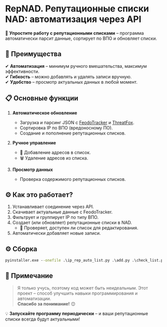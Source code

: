 # RepNAD. Репутационные списки NAD: автоматизация через API  

🚀 **Упростите работу с репутационными списками** – программа автоматически парсит данные, сортирует по ВПО и обновляет списки.  

## 🔹 **Преимущества**  
✔ **Автоматизация** – минимум ручного вмешательства, максимум эффективности.  
✔ **Гибкость** – можно добавлять и удалять записи вручную.  
✔ **Удобство** – просмотр актуальных данных в любой момент.  

## 📋 **Основные функции**  
1. **Автоматическое обновление**  
   - Загрузка и парсинг JSON с [FeodoTracker](https://feodotracker.abuse.ch/) и [ThreatFox](https://threatfox.abuse.ch/).  
   - Сортировка IP по ВПО (вредоносному ПО).  
   - Создание и пополнение репутационных списков.  

2. **Ручное управление**  
   - 📌 Добавление адресов в список.  
   - 🗑️ Удаление адресов из списка.  

3. **Просмотр данных**  
   - Проверка содержимого репутационных списков.  

## ⚙️ **Как это работает?**  
1. Устанавливает соединение через API.  
2. Скачивает актуальные данные с FeodoTracker.  
3. Фильтрует и группирует IP по типу ВПО.  
4. Создает (или обновляет) репутационные списки в NAD.  
   - 🔎 Проверяет, доступен ли список для редактирования.  
5. Автоматически добавляет новые записи.

## ⚙️ **Сборка**
```cmd
pyinstaller.exe --onefile .\ip_rep_auto_list.py .\add.py .\check_list.py .\config.py .\remove.py -n RepNad.exe 
```

## 📝 **Примечание**  
> Я только учусь, поэтому код может быть неидеальным. Этот проект – способ улучшить навыки программирования и автоматизации.  
> **Спасибо за понимание!** 😊  

💡 **Запускайте программу периодически** – и ваши репутационные списки всегда будут актуальными!  
